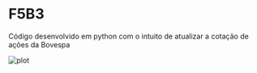 # F5B3
Código desenvolvido em python com o intuito de atualizar a cotação de ações da Bovespa

![plot](../main/output/Historico_unitario_acao/%20.png)
